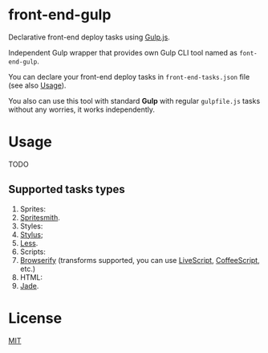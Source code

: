 front-end-gulp
==============

Declarative front-end deploy tasks using [Gulp.js](https://github.com/gulpjs/gulp).

Independent Gulp wrapper that provides own
Gulp CLI tool named as `font-end-gulp`.

You can declare your front-end deploy tasks
in `front-end-tasks.json` file (see also [Usage](#usage)).

You also can use this tool with standard <b>Gulp</b>
with regular `gulpfile.js` tasks without any worries,
it works independently.

Usage
=====

TODO

Supported tasks types
---------------------

1. Sprites:
  1. [Spritesmith](https://github.com/Ensighten/spritesmith).
2. Styles:
  1. [Stylus](https://learnboost.github.io/stylus/);
  2. [Less](http://lesscss.org/).
3. Scripts:
  1. [Browserify](http://browserify.org/) (transforms supported,
    you can use [LiveScript](http://livescript.net),
    [CoffeeScript](http://coffeescript.org/), etc.)
4. HTML:
  1. [Jade](http://jade-lang.com/).

License
=======

[MIT](./LICENSE-MIT)
